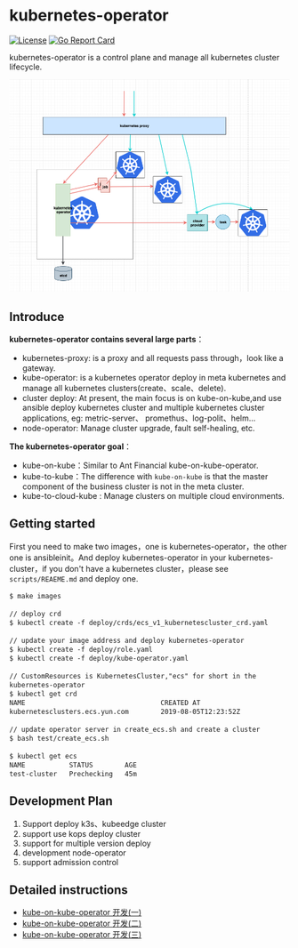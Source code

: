 # kubernetes-operator

[![License](https://img.shields.io/badge/license-Apache%202-4EB1BA.svg)](https://www.apache.org/licenses/LICENSE-2.0.html)
[![Go Report Card](https://goreportcard.com/badge/github.com/gosoon/kubernetes-operator)](https://goreportcard.com/report/github.com/gosoon/kubernetes-operator)

kubernetes-operator is a control plane and manage all kubernetes cluster lifecycle.

<img src="doc/images/image-20190805195135765.png"></img>

## Introduce

**kubernetes-operator contains several large parts**：

- kubernetes-proxy: is a proxy and all requests pass through，look like a gateway.
- kube-operator: is a kubernetes operator deploy in meta kubernetes and manage all kubernetes clusters(create、scale、delete).
- cluster deploy: At present, the main focus is on kube-on-kube,and use ansible deploy kubernetes cluster and multiple kubernetes cluster applications, eg: metric-server、 promethus、log-polit、helm...
- node-operator: Manage cluster upgrade, fault self-healing, etc.

**The kubernetes-operator goal**：

- kube-on-kube：Similar to Ant Financial kube-on-kube-operator.
- kube-to-kube：The difference with `kube-on-kube`  is that the master component of the business cluster is not in the meta cluster.
- kube-to-cloud-kube : Manage clusters on multiple cloud environments.


## Getting started

First you need to make two images，one is kubernetes-operator，the other one is ansibleinit。And deploy kubernetes-operator in your kubernetes-cluster，if you don't have a kubernetes cluster，please see `scripts/REAEME.md` and deploy one.

```
$ make images

// deploy crd
$ kubectl create -f deploy/crds/ecs_v1_kubernetescluster_crd.yaml

// update your image address and deploy kubernetes-operator
$ kubectl create -f deploy/role.yaml  
$ kubectl create -f deploy/kube-operator.yaml

// CustomResources is KubernetesCluster,"ecs" for short in the kubernetes-operator
$ kubectl get crd
NAME                                  CREATED AT
kubernetesclusters.ecs.yun.com        2019-08-05T12:23:52Z

// update operator server in create_ecs.sh and create a cluster
$ bash test/create_ecs.sh  

$ kubectl get ecs
NAME           STATUS        AGE
test-cluster   Prechecking   45m
```



## Development Plan

1. Support deploy k3s、kubeedge cluster
2. support use kops deploy cluster
3. support for multiple version deploy
4. development node-operator 
5. support admission control

## Detailed instructions

- [kube-on-kube-operator 开发(一)](http://blog.tianfeiyu.com/2019/08/05/kube_on_kube_operator_1/)
- [kube-on-kube-operator 开发(二)](http://blog.tianfeiyu.com/2019/08/07/kube_on_kube_operator_2/)
- [kube-on-kube-operator 开发(三)](http://blog.tianfeiyu.com/2019/09/01/kube_on_kube_operator_3/)


